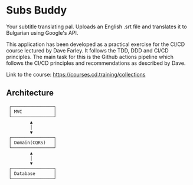 # Subs Buddy
Your subtitle translating pal. Uploads an English .srt file and translates it to Bulgarian using Google's API. 

This application has been developed as a practical exercise for the CI/CD course lectured by Dave Farley. It follows the TDD, DDD and CI/CD principles. The main task for this is the Github actions pipeline which follows the CI/CD principles and recommendations as described by Dave.

Link to the course: https://courses.cd.training/collections

## Architecture

```
 ┌────────────────┐
 │ MVC            │
 └────────────────┘
         ▲
         │
         ▼
 ┌────────────────┐
 │ Domain(CQRS)   │
 └────────────────┘
         ▲
         │
         ▼
 ┌────────────────┐
 │ Database       │
 └────────────────┘
```